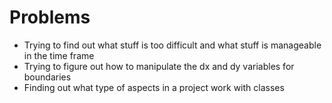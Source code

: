 # Problems
- Trying to find out what stuff is too difficult and what stuff is manageable in the time frame
- Trying to figure out how to manipulate the dx and dy variables for boundaries
- Finding out what type of aspects in a project work with classes